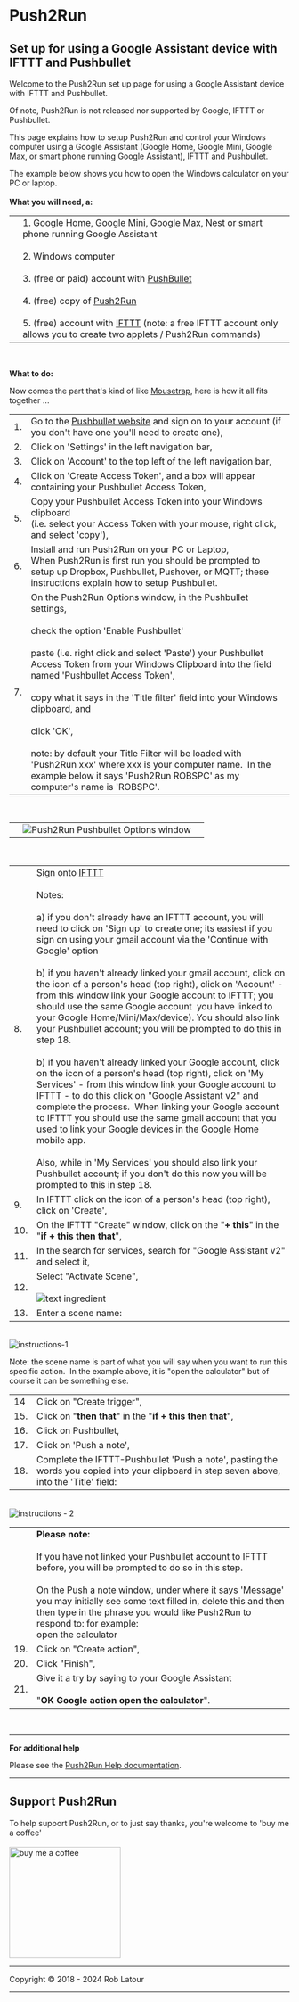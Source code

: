 
# Push2Run 
## Set up for using a Google Assistant device with IFTTT and Pushbullet

Welcome to the Push2Run set up page for using a Google Assistant device with IFTTT and Pushbullet.  
  
Of note, Push2Run is not released nor supported by Google, IFTTT or Pushbullet.  
  
This page explains how to setup Push2Run and control your Windows computer using a Google Assistant (Google Home, Google Mini, Google Max, or smart phone running Google Assistant), IFTTT and Pushbullet.  
  
The example below shows you how to open the Windows calculator on your PC or laptop.  
   
**What you will need, a:**   

|     |     |
| --- | --- |
|     | 1\. Google Home, Google Mini, Google Max, Nest or smart phone running Google Assistant  <br>  <br>2\. Windows computer  <br>  <br>3\. (free or paid) account with [PushBullet](https://www.pushbullet.com/)  <br>  <br>4\. (free) copy of [Push2Run](https://github.com/roblatour/Push2Run)  <br>  <br>5\. (free) account with [IFTTT](https://ifttt.com) (note: a free IFTTT account only allows you to create two applets / Push2Run commands) |

<br>

**What to do:**  

Now comes the part that's kind of like [Mousetrap](https://en.wikipedia.org/wiki/Mouse_Trap_(game)), here is how it all fits together ...  
  

|     |     |
| --- | --- |
| 1.  | Go to the [Pushbullet website](https://www.pushbullet.com) and sign on to your account (if you don't have one you'll need to create one), |
| 2.  | Click on 'Settings' in the left navigation bar, |
| 3.  | Click on 'Account' to the top left of the left navigation bar, |
| 4.  | Click on 'Create Access Token', and a box will appear containing your Pushbullet Access Token, |
| 5.  | Copy your Pushbullet Access Token into your Windows clipboard  <br>(i.e. select your Access Token with your mouse, right click, and select 'copy'), |
| 6.  | Install and run Push2Run on your PC or Laptop,<br>When Push2Run is first run you should be prompted to setup up Dropbox, Pushbullet, Pushover, or MQTT; these instructions explain how to setup Pushbullet. |
| 7.  | On the Push2Run Options window, in the Pushbullet settings,  <br>  <br>check the option 'Enable Pushbullet'  <br>  <br>paste (i.e. right click and select 'Paste') your Pushbullet Access Token from your Windows Clipboard into the field named 'Pushbullet Access Token',  <br>  <br>copy what it says in the 'Title filter' field into your Windows clipboard, and  <br>  <br>click 'OK',  <br>  <br>note: by default your Title Filter will be loaded with 'Push2Run xxx' where xxx is your computer name.  In the example below it says 'Push2Run ROBSPC' as my computer's name is 'ROBSPC'. |

   

|     |     |     |
| --- | --- | --- |
|     | ![Push2Run Pushbullet Options window](../images/optionspb.jpg) |     |

   

|     |     |
| --- | --- |
| 8.  | Sign onto [IFTTT](https://ifttt.com)  <br>   <br>Notes:  <br>  <br>a) if you don't already have an IFTTT account, you will need to click on 'Sign up' to create one; its easiest if you sign on using your gmail account via the 'Continue with Google' option  <br>  <br>b) if you haven't already linked your gmail account, click on the icon of a person's head (top right), click on 'Account' - from this window link your Google account to IFTTT; you should use the same Google account  you have linked to your Google Home/Mini/Max/device). You should also link your Pushbullet account; you will be prompted to do this in step 18.  <br>  <br>b) if you haven't already linked your Google account, click on the icon of a person's head (top right), click on 'My Services' - from this window link your Google account to IFTTT - to do this click on "Google Assistant v2" and complete the process.  When linking your Google account to IFTTT you should use the same gmail account that you used to link your Google devices in the Google Home mobile app.  <br>  <br>Also, while in 'My Services' you should also link your Pushbullet account; if you don't do this now you will be prompted to this in step 18. |
| 9.  | In IFTTT click on the icon of a person's head (top right), click on 'Create', |
| 10. | On the IFTTT "Create" window, click on the "**\+ this**" in the "**if + this then that**", |
| 11. | In the search for services, search for "Google Assistant v2" and select it, |
| 12. | Select "Activate Scene",  <br>  <br>![text ingredient](../images/GoogleAssistantSelectATrigger.jpg) |
| 13. | Enter a scene name: |

    
![instructions-1](../images/GoogleAssistantSceneName.jpg)

Note: the scene name is part of what you will say when you want to run this specific action.  In the example above, it is "open the calculator" but of course it can be something else.   

|     |     |
| --- | --- |
| 14  | Click on "Create trigger", |
| 15. | Click on "**then that**" in the "**if + this then that**", |
| 16. | Click on Pushbullet, |
| 17. | Click on 'Push a note', |
| 18. | Complete the IFTTT-Pushbullet 'Push a note', pasting the words you copied into your clipboard in step seven above, into the 'Title' field: |

   
![instructions - 2](../images/ifttapplet-02.jpg)  

|     |     |
| --- | --- |
|     | **Please note:**  <br>  <br>If you have not linked your Pushbullet account to IFTTT before, you will be prompted to do so in this step.  <br>  <br>On the Push a note window, under where it says 'Message' you may initially see some text filled in, delete this and then then type in the phrase you would like Push2Run to respond to: for example:  <br>open the calculator |
| 19. | Click on "Create action", |
| 20. | Click "Finish", |
| 21. | Give it a try by saying to your Google Assistant  <br>   <br>"**OK Google action open the calculator**". |

       
* * *
  
**For additional help**  
  
Please see the [Push2Run Help documentation](help_v4.9.0.0.md).

* * *
 ## Support Push2Run

 To help support Push2Run, or to just say thanks, you're welcome to 'buy me a coffee'<br><br>
[<img alt="buy me  a coffee" width="200px" src="https://cdn.buymeacoffee.com/buttons/v2/default-blue.png" />](https://www.buymeacoffee.com/roblatour)
* * *
Copyright © 2018 - 2024 Rob Latour
* * *